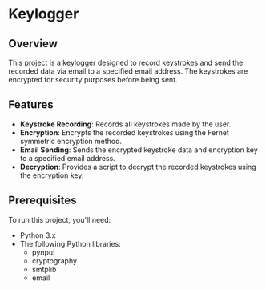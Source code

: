 # Keylogger 

## Overview

This project is a keylogger designed to record keystrokes and send the recorded data via email to a specified email address. The keystrokes are encrypted for security purposes before being sent.

## Features

- **Keystroke Recording**: Records all keystrokes made by the user.
- **Encryption**: Encrypts the recorded keystrokes using the Fernet symmetric encryption method.
- **Email Sending**: Sends the encrypted keystroke data and encryption key to a specified email address.
- **Decryption**: Provides a script to decrypt the recorded keystrokes using the encryption key.

## Prerequisites

To run this project, you'll need:

- Python 3.x
- The following Python libraries:
  - pynput
  - cryptography
  - smtplib
  - email

